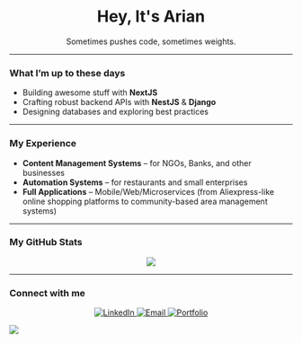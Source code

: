 <h1 align="center">Hey, It's Arian</h1>
<p align="center">Sometimes pushes code, sometimes weights.</p>

---

### What I’m up to these days 

- Building awesome stuff with **NextJS**
- Crafting robust backend APIs with **NestJS** & **Django**
- Designing databases and exploring best practices

---

### My Experience

- **Content Management Systems** – for NGOs, Banks, and other businesses  
- **Automation Systems** – for restaurants and small enterprises  
- **Full Applications** – Mobile/Web/Microservices (from Aliexpress-like online shopping platforms to community-based area management systems)

---

### My GitHub Stats 
<p align="center">
  <img src="https://github-readme-stats.vercel.app/api/top-langs/?username=calledarian&layout=compact&langs_count=6&theme=nightowl" />
</p>

---

### Connect with me 
<p align="center">
  <a href="https://www.linkedin.com/in/arian-khademolghorani" target="_blank">
    <img alt="LinkedIn" src="https://img.shields.io/badge/LinkedIn-blue?logo=linkedin&style=for-the-badge" />
  </a>
  <a href="mailto:ariankhadem4@gmail.com">
    <img alt="Email" src="https://img.shields.io/badge/Email-D14836?style=for-the-badge&logo=gmail&logoColor=white" />
  </a>
  <a href="https://arian.my" target="_blank">
    <img alt="Portfolio" src="https://img.shields.io/badge/Portfolio-Visit-%23007acc?style=for-the-badge&logo=vercel" />
  </a>
</p>

![](https://komarev.com/ghpvc/?username=calledarian)
